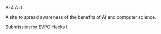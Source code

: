 AI 4 ALL

A site to spread awareness of the benefits of AI and computer science.

Submission for EVPC Hacks I
